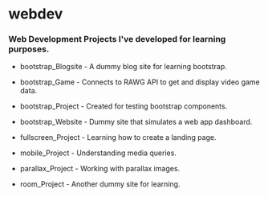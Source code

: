 # webdev
<h3>Web Development Projects I've developed for learning purposes.</h3>
    <ul>
        <li><p>bootstrap_Blogsite - A dummy blog site for learning bootstrap.</p></li>
        <li><p>bootstrap_Game - Connects to RAWG API to get and display video game data.</p></li>
        <li><p>bootstrap_Project - Created for testing bootstrap components.</p></li>
        <li><p>bootstrap_Website - Dummy site that simulates a web app dashboard.</p></li>
        <li><p>fullscreen_Project - Learning how to create a landing page.</p></li>
        <li><p>mobile_Project - Understanding media queries.</p></li>
        <li><p>parallax_Project - Working with parallax images.</p></li>
        <li><p>room_Project - Another dummy site for learning.</p></li>
    </ul>
